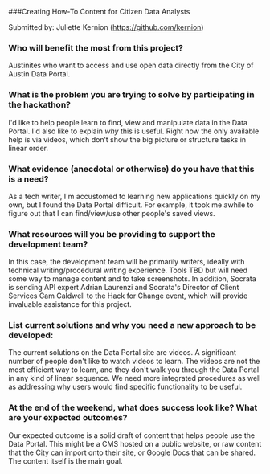 ###Creating How-To Content for Citizen Data Analysts

Submitted by: Juliette Kernion (https://github.com/kernion)

### Who will benefit the most from this project?

Austinites who want to access and use open data directly from the City of Austin Data Portal. 

### What is the problem you are trying to solve by participating in the hackathon?

I'd like to help people learn to find, view and manipulate data in the Data Portal. I'd also like to explain _why_ this is useful. Right now the only available help is via videos, which don’t show the big picture or structure tasks in linear order.


### What evidence (anecdotal or otherwise) do you have that this is a need?

As a tech writer, I'm accustomed to learning new applications quickly on my own, but I found the Data Portal difficult. For example, it took me awhile to figure out that I can find/view/use other people's saved views. 

### What resources will you be providing to support the development team?

In this case, the development team will be primarily writers, ideally with technical writing/procedural writing experience. Tools TBD but will need some way to manage content and to take screenshots. In addition, Socrata is sending API expert Adrian Laurenzi and Socrata's Director of Client Services Cam Caldwell to the Hack for Change event, which will provide invaluable assistance for this project.

### List current solutions and why you need a new approach to be developed:

The current solutions on the Data Portal site are videos. A significant number of people don't like to watch videos to learn. The videos are not the most efficient way to learn, and they don't walk you through the Data Portal in any kind of linear sequence. We need more integrated procedures as well as addressing why users would find specific functionality to be useful.


### At the end of the weekend, what does success look like? What are your expected outcomes?

Our expected outcome is a solid draft of content that helps people use the Data Portal. This might be a CMS hosted on a public website, or raw content that the City can import onto their site, or Google Docs that can be shared. The content itself is the main goal.
